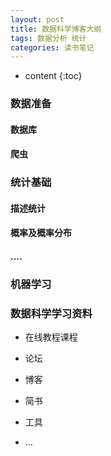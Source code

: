 ```yaml
---
layout: post
title: 数据科学博客大纲
tags: 数据分析 统计
categories: 读书笔记
---
```


* content
{:toc}

### 数据准备

#### 数据库
#### 爬虫

### 统计基础






#### 描述统计
#### 概率及概率分布
#### ....

### 机器学习

#### 


### 数据科学学习资料

- 在线教程课程

- 论坛

- 博客

- 简书

- 工具

- ...









